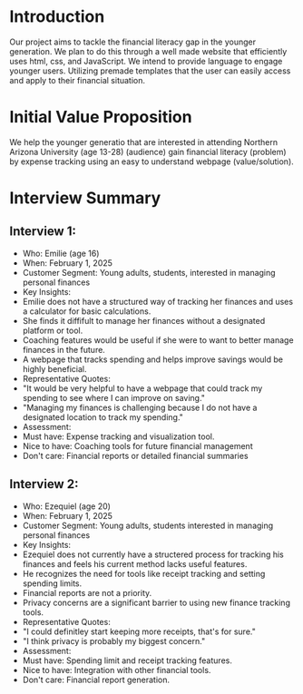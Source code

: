 # Introduction
Our project aims to tackle the financial literacy gap in the younger generation. We plan to do this through a well made website that efficiently uses html, css, and JavaScript. We intend to provide language to engage younger users. Utilizing premade templates that the user can easily access and apply to their financial situation. 

# Initial Value Proposition
We help the younger generatio that are interested in attending 
Northern Arizona University (age 13-28) (audience) gain financial literacy (problem)
by expense tracking using an easy to understand webpage (value/solution).

# Interview Summary

## Interview 1:
- Who: Emilie (age 16)
- When: February 1, 2025
- Customer Segment: Young adults, students, interested in managing personal finances
- Key Insights:
 - Emilie does not have a structured way of tracking her finances and uses a calculator for basic calculations.
 - She finds it diffifult to manage her finances without a designated platform or tool.
 - Coaching features would be useful if she were to want to better manage finances in the future.
 - A webpage that tracks spending and helps improve savings would be highly beneficial.
- Representative Quotes:
 - "It would be very helpful to have a webpage that could track my spending to see where I can improve on saving."
 - "Managing my finances is challenging because I do not have a designated location to track my spending."
- Assessment: 
 - Must have: Expense tracking and visualization tool.
 - Nice to have: Coaching tools for future financial management
 - Don't care: Financial reports or detailed financial summaries

## Interview 2:              
- Who: Ezequiel (age 20)
- When: February 1, 2025
- Customer Segment: Young adults, students interested in managing personal finances
- Key Insights:
 - Ezequiel does not currently have a structered process for tracking his finances and feels his current method lacks useful features.
 - He recognizes the need for tools like receipt tracking and setting spending limits. 
 - Financial reports are not a priority.
 - Privacy concerns are a significant barrier to using new finance tracking tools.
- Representative Quotes:
 - "I could definitley start keeping more receipts, that's for sure."
 - "I think privacy is probably my biggest concern."
- Assessment:  
 - Must have: Spending limit and receipt tracking features.
 - Nice to have: Integration with other financial tools.
 - Don't care: Financial report generation.



